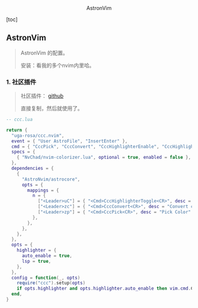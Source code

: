 <center>AstronVim</center>









[toc]







## AstronVim

> AstronVim 的配置。
>
> 安装：看我的多个nvim内里哈。









### 1. 社区插件

> 社区插件： [github](https://github.com/AstroNvim/astrocommunity)
>
> 直接复制，然后就使用了。

```lua
-- ccc.lua

return {
  "uga-rosa/ccc.nvim",
  event = { "User AstroFile", "InsertEnter" },
  cmd = { "CccPick", "CccConvert", "CccHighlighterEnable", "CccHighlighterDisable", "CccHighlighterToggle" },
  specs = {
    { "NvChad/nvim-colorizer.lua", optional = true, enabled = false },
  },
  dependencies = {
    {
      "AstroNvim/astrocore",
      opts = {
        mappings = {
          n = {
            ["<Leader>uC"] = { "<Cmd>CccHighlighterToggle<CR>", desc = "Toggle colorizer" },
            ["<Leader>zc"] = { "<Cmd>CccConvert<CR>", desc = "Convert color" },
            ["<Leader>zp"] = { "<Cmd>CccPick<CR>", desc = "Pick Color" },
          },
        },
      },
    },
  },
  opts = {
    highlighter = {
      auto_enable = true,
      lsp = true,
    },
  },
  config = function(_, opts)
    require("ccc").setup(opts)
    if opts.highlighter and opts.highlighter.auto_enable then vim.cmd.CccHighlighterEnable() end
  end,
}
```

